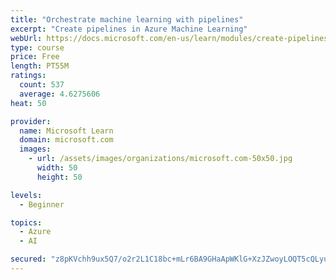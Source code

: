 ```yaml
---
title: "Orchestrate machine learning with pipelines"
excerpt: "Create pipelines in Azure Machine Learning"
webUrl: https://docs.microsoft.com/en-us/learn/modules/create-pipelines-in-aml/
type: course
price: Free
length: PT55M
ratings:
  count: 537
  average: 4.6275606
heat: 50

provider:
  name: Microsoft Learn
  domain: microsoft.com
  images:
    - url: /assets/images/organizations/microsoft.com-50x50.jpg
      width: 50
      height: 50

levels:
  - Beginner

topics:
  - Azure
  - AI

secured: "z8pKVchh9ux5Q7/o2r2L1C18bc+mLr6BA9GHaApWKlG+XzJZwoyLOQT5cQLyu/24g4vrHIFSjXUqiI9OV2jSCdvleiUa8dEWl+8lpx9/mkmWjdA2UcuPd70S22+tJn2rThNWAgnHQynBDrvDHuF4HVTYSQGEyZW6n3Yt3da6asmAetF1XM75q92YWEt1eSgg0RAWF2XPBv0aan+LyRT/6r2x81Mw9E6GLZPxUyYT0zP8xZNnQaumG7DUkSxnSNUYznz1i4IyIz7JoRpp0bNAX/yMr47n6FruJ4uL4yDvew9Y+8Zuqow66N6cCPGRqwXK2OI1sukLfRJw5XIFu274bt+Kck0QbBdL6Il1aNAKumCrkRKwJGEZCUToNy83Fx7nXMkIP3uCDCtlwwYSlPxmlxheMSKPjOLN1ZTp7A5fv4k=;5To3DidCYSxRjhznkfBHaw=="
---
```


